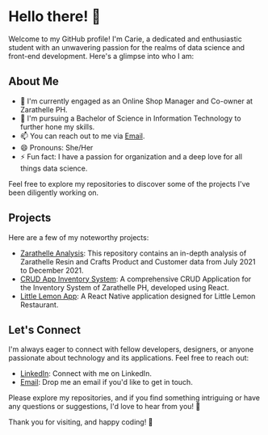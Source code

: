 # Hello there! 👋 

Welcome to my GitHub profile! 
I'm Carie, a dedicated and enthusiastic student with an unwavering passion for the realms of data science and front-end development. Here's a glimpse into who I am:

## About Me

- 🔭 I'm currently engaged as an Online Shop Manager and Co-owner at Zarathelle PH.
- 🌱 I'm pursuing a Bachelor of Science in Information Technology to further hone my skills.
- 📫 You can reach out to me via [Email](mailto:carolinejan938@gmail.com).
- 😄 Pronouns: She/Her
- ⚡ Fun fact: I have a passion for organization and a deep love for all things data science.

Feel free to explore my repositories to discover some of the projects I've been diligently working on.

## Projects

Here are a few of my noteworthy projects:

- [Zarathelle Analysis](https://github.com/carieeeh/zarathelle-analysis): This repository contains an in-depth analysis of Zarathelle Resin and Crafts Product and Customer data from July 2021 to December 2021.
- [CRUD App Inventory System](https://github.com/carieeeh/CRUD-App-Inventory-System): A comprehensive CRUD Application for the Inventory System of Zarathelle PH, developed using React.
- [Little Lemon App](https://github.com/carieeeh/LittleLemon): A React Native application designed for Little Lemon Restaurant.

## Let's Connect

I'm always eager to connect with fellow developers, designers, or anyone passionate about technology and its applications. Feel free to reach out:

- [LinkedIn](https://www.linkedin.com/in/carol-villadelgado/): Connect with me on LinkedIn.
- [Email](mailto:carolinejan938@gmail.com): Drop me an email if you'd like to get in touch.

Please explore my repositories, and if you find something intriguing or have any questions or suggestions, I'd love to hear from you! 🚀

Thank you for visiting, and happy coding! 🌟
